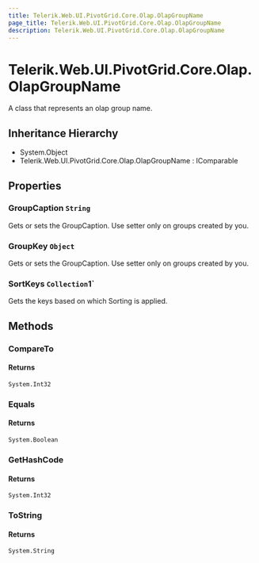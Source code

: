 ```yaml
---
title: Telerik.Web.UI.PivotGrid.Core.Olap.OlapGroupName
page_title: Telerik.Web.UI.PivotGrid.Core.Olap.OlapGroupName
description: Telerik.Web.UI.PivotGrid.Core.Olap.OlapGroupName
---
```


# Telerik.Web.UI.PivotGrid.Core.Olap.OlapGroupName

A class that represents an olap group name.

## Inheritance Hierarchy

* System.Object
* Telerik.Web.UI.PivotGrid.Core.Olap.OlapGroupName : IComparable

## Properties

###  GroupCaption `String`

Gets or sets the GroupCaption. Use setter only on groups created by you.

###  GroupKey `Object`

Gets or sets the GroupCaption. Use setter only on groups created by you.

###  SortKeys `Collection`1`

Gets the keys based on which Sorting is applied.

## Methods

###  CompareTo

#### Returns

`System.Int32` 

###  Equals

#### Returns

`System.Boolean` 

###  GetHashCode

#### Returns

`System.Int32` 

###  ToString

#### Returns

`System.String` 

